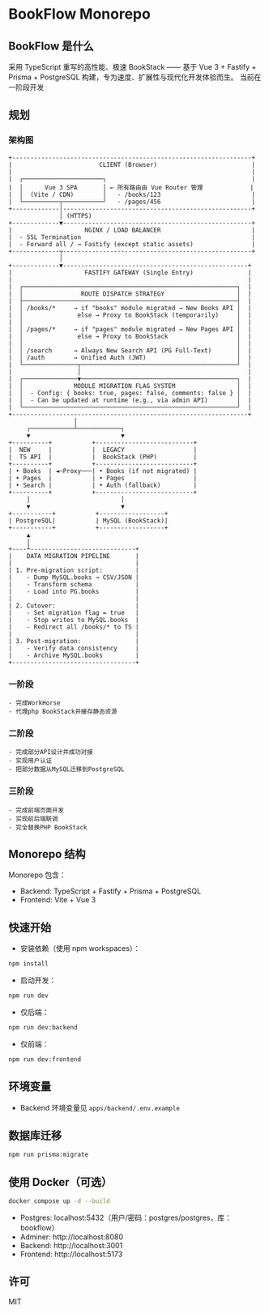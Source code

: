 # BookFlow Monorepo

## BookFlow 是什么
采用 TypeScript 重写的高性能、极速 BookStack —— 基于 Vue 3 + Fastify + Prisma + PostgreSQL 构建，专为速度、扩展性与现代化开发体验而生。
当前在一阶段开发

## 规划
###  架构图
```text
+------------------------------------------------------------------+
|                        CLIENT (Browser)                          |
|                                                                  |
|  ┌──────────────────────┐                                        |
|  │      Vue 3 SPA       │ ← 所有路由由 Vue Router 管理             |
|  │  (Vite / CDN)        │   - /books/123                         |
|  └──────────┬───────────┘   - /pages/456                         |
+-------------│----------------------------------------------------+
              │ (HTTPS)
+-------------▼----------------------------------------------------+
|                    NGINX / LOAD BALANCER                         |
|  - SSL Termination                                               |
|  - Forward all / → Fastify (except static assets)                |
+-------------┬----------------------------------------------------+
              │
+-------------▼---------------------------------------------------+
|                    FASTIFY GATEWAY (Single Entry)               |
|                                                                 |
|  ┌───────────────────────────────────────────────────────────┐  |
|  │                ROUTE DISPATCH STRATEGY                    │  |
|  ├───────────────────────────────────────────────────────────┤  |
|  │ /books/*     → if "books" module migrated → New Books API │  |
|  │               else → Proxy to BookStack (temporarily)     │  |
|  │                                                           │  |
|  │ /pages/*     → if "pages" module migrated → New Pages API │  |
|  │               else → Proxy to BookStack                   │  |
|  │                                                           │  |
|  │ /search      → Always New Search API (PG Full-Text)       │  |
|  │ /auth        → Unified Auth (JWT)                         │  |
|  └───────────────┬───────────────────────────────────────────┘  |
|                  │                                              |
|  ┌───────────────▼───────────────────────────────────────────┐  |
|  │              MODULE MIGRATION FLAG SYSTEM                 │  |
|  │  - Config: { books: true, pages: false, comments: false } │  |
|  │  - Can be updated at runtime (e.g., via admin API)        │  |
|  └───────────────────────────────────────────────────────────┘  |
+-----------------------------------------------------------------+
                  │
     ┌────────────┴────────────┐
     ▼                         ▼
+----------+           +---------------------------+
|  NEW     |           |  LEGACY                   |
|  TS API  |           |  BookStack (PHP)          |
+----------+           +---------------------------+
| • Books  | ◄─Proxy───| • Books (if not migrated) |
| • Pages  |           | • Pages                   |
| • Search |           | • Auth (fallback)         |
+----------+           +---------------------------+
     │                         │
     ▼                         ▼
+-----------+           +------------------+
| PostgreSQL|           | MySQL (BookStack)|
+-----------+           +------------------+
     ▲
     │
+----┴-----------------------------+
|    DATA MIGRATION PIPELINE       |
|                                  |
| 1. Pre-migration script:         |
|    - Dump MySQL.books → CSV/JSON |
|    - Transform schema            |
|    - Load into PG.books          |
|                                  |
| 2. Cutover:                      |
|    - Set migration flag = true   |
|    - Stop writes to MySQL.books  |
|    - Redirect all /books/* to TS |
|                                  |
| 3. Post-migration:               |
|    - Verify data consistency     |
|    - Archive MySQL.books         |
+----------------------------------+
```
### 一阶段
    
    - 完成WorkHorse
    - 代理php BookStack并缓存静态资源

### 二阶段
    
    - 完成部分API设计并成功对接
    - 实现用户认证
    - 把部分数据从MySQL迁移到PostgreSQL

### 三阶段

    - 完成前端页面开发
    - 实现前后端联调
    - 完全替换PHP BookStack


## Monorepo 结构
Monorepo 包含：
- Backend: TypeScript + Fastify + Prisma + PostgreSQL
- Frontend: Vite + Vue 3

## 快速开始

- 安装依赖（使用 npm workspaces）：

```bash
npm install
```

- 启动开发：

```bash
npm run dev
```

- 仅后端：

```bash
npm run dev:backend
```

- 仅前端：

```bash
npm run dev:frontend
```

## 环境变量

- Backend 环境变量见 `apps/backend/.env.example`

## 数据库迁移

```bash
npm run prisma:migrate
```

## 使用 Docker（可选）

```bash
docker compose up -d --build
```

- Postgres: localhost:5432（用户/密码：postgres/postgres，库：bookflow）
- Adminer: http://localhost:8080
- Backend: http://localhost:3001
- Frontend: http://localhost:5173

## 许可

MIT
